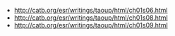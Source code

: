 - http://catb.org/esr/writings/taoup/html/ch01s06.html
- http://catb.org/esr/writings/taoup/html/ch01s08.html
- http://catb.org/esr/writings/taoup/html/ch01s09.html